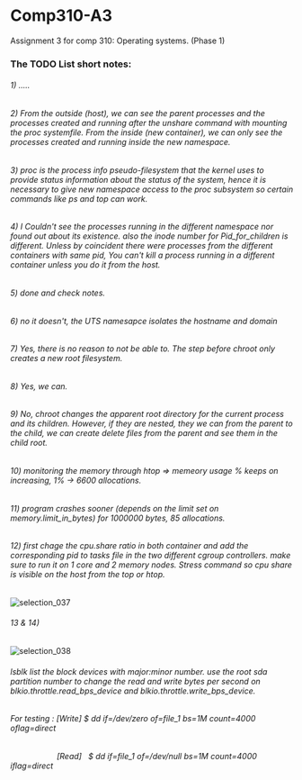 # Comp310-A3
Assignment 3 for comp 310: Operating systems. (Phase 1)


### The TODO List short notes:


###### 1) .....
###### 2) From the outside (host), we can see the parent processes and the processes created and running after the unshare command with mounting the proc systemfile. From the inside (new container), we can only see the processes created and running inside the new namespace.  

###### 3) proc is the process info pseudo-filesystem that the kernel uses to provide status information about the status of the system, hence it is necessary to give new namespace access to the proc subsystem so certain commands like ps and top can work.

###### 4) I Couldn't see the processes running in the different namespace nor found out about its existence. also the inode number for Pid_for_children is different. Unless by coincident there were processes from the different containers with same pid, You can't kill a process running in a different container unless you do it from the host.

###### 5) done and check notes.

###### 6) no it doesn't, the UTS namesapce isolates the hostname and domain

###### 7) Yes, there is no reason to not be able to. The step before chroot only creates a new root filesystem.

###### 8) Yes, we can.

###### 9) No, chroot changes the apparent root directory for the current process and its children. However, if they are nested, they we can from the parent to the child, we can create delete files from the parent and see them in the child root.

###### 10) monitoring the memory through htop => memeory usage % keeps on increasing, 1% -> 6600 allocations.

###### 11) program crashes sooner (depends on the limit set on memory.limit_in_bytes) for 1000000 bytes, 85 allocations.

###### 12) first chage the cpu.share ratio in both container and add the corresponding pid to tasks file in the two different cgroup controllers. make sure to run it on 1 core and 2 memory nodes. Stress command so cpu share is visible on the host from the top or htop. 
![selection_037](https://user-images.githubusercontent.com/22268613/49197518-2ac71b80-f35d-11e8-8d6f-0045b5713dfa.png)

###### 13 & 14) 
![selection_038](https://user-images.githubusercontent.com/22268613/49198640-176a7f00-f362-11e8-9d9f-8e79b4dbe035.png)
###### lsblk list the block devices with major:minor number. use the root sda partition number to change the read and write bytes per second on blkio.throttle.read_bps_device and blkio.throttle.write_bps_device.
###### For testing : [Write] $ dd if=/dev/zero of=file_1 bs=1M count=4000 oflag=direct 
###### &nbsp;&nbsp;&nbsp;&nbsp;&nbsp;&nbsp;&nbsp;&nbsp;&nbsp;&nbsp;&nbsp;&nbsp;&nbsp;&nbsp;&nbsp;&nbsp;&nbsp;&nbsp;&nbsp;&nbsp; [Read] &nbsp;&nbsp;$ dd if=file_1 of=/dev/null bs=1M count=4000 iflag=direct
